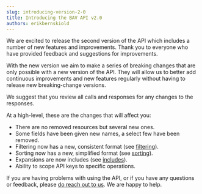 ```yaml
---
slug: introducing-version-2-0
title: Introducing the BAV API v2.0
authors: erikbernskiold
---
```


We are excited to release the second version of the API which includes a number of new features and improvements. Thank
you to everyone who have provided feedback and suggestions for improvements.

With the new version we aim to make a series of breaking changes that are only possible with a new version of the API.
They will allow us to better add continuous improvements and new features regularly without having to release new
breaking-change versions.

We suggest that you review all calls and responses for any changes to the responses.

At a high-level, these are the changes that will affect you:

- There are no removed resources but several new ones.
- Some fields have been given new names, a select few have been removed.
- Filtering now has a new, consistent format (see [filtering](/docs/2.x/customizing/filters)).
- Sorting now has a new, simplified format (see [sorting](/docs/2.x/customizing/filters)).
- Expansions are now includes (see [includes](/docs/2.x/customizing/includes)).
- Ability to scope API keys to specific operations.

If you are having problems with using the API, or if you have any questions or feedback,
please [do reach out to us](mailto:support@bernskiold.com). We are happy to help.